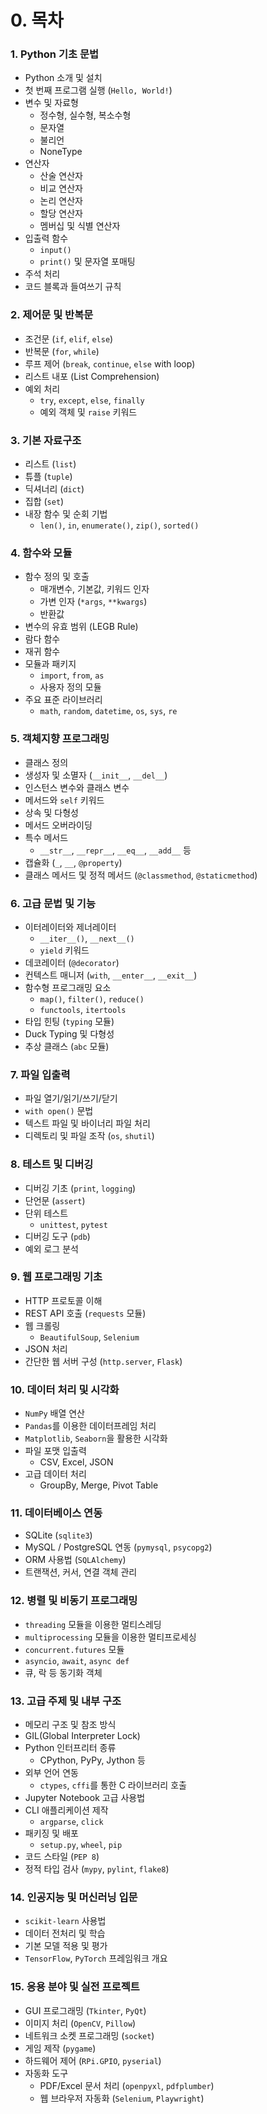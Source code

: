 # 0. 목차

### 1. Python 기초 문법

- Python 소개 및 설치
- 첫 번째 프로그램 실행 (`Hello, World!`)
- 변수 및 자료형
  - 정수형, 실수형, 복소수형
  - 문자열
  - 불리언
  - NoneType
- 연산자
  - 산술 연산자
  - 비교 연산자
  - 논리 연산자
  - 할당 연산자
  - 멤버십 및 식별 연산자
- 입출력 함수
  - `input()`
  - `print()` 및 문자열 포매팅
- 주석 처리
- 코드 블록과 들여쓰기 규칙

### 2. 제어문 및 반복문

- 조건문 (`if`, `elif`, `else`)
- 반복문 (`for`, `while`)
- 루프 제어 (`break`, `continue`, `else` with loop)
- 리스트 내포 (List Comprehension)
- 예외 처리
  - `try`, `except`, `else`, `finally`
  - 예외 객체 및 `raise` 키워드

### 3. 기본 자료구조

- 리스트 (`list`)
- 튜플 (`tuple`)
- 딕셔너리 (`dict`)
- 집합 (`set`)
- 내장 함수 및 순회 기법
  - `len()`, `in`, `enumerate()`, `zip()`, `sorted()`

### 4. 함수와 모듈

- 함수 정의 및 호출
  - 매개변수, 기본값, 키워드 인자
  - 가변 인자 (`*args`, `**kwargs`)
  - 반환값
- 변수의 유효 범위 (LEGB Rule)
- 람다 함수
- 재귀 함수
- 모듈과 패키지
  - `import`, `from`, `as`
  - 사용자 정의 모듈
- 주요 표준 라이브러리
  - `math`, `random`, `datetime`, `os`, `sys`, `re`

### 5. 객체지향 프로그래밍

- 클래스 정의
- 생성자 및 소멸자 (`__init__`, `__del__`)
- 인스턴스 변수와 클래스 변수
- 메서드와 `self` 키워드
- 상속 및 다형성
- 메서드 오버라이딩
- 특수 메서드
  - `__str__`, `__repr__`, `__eq__`, `__add__` 등
- 캡슐화 (`_`, `__`, `@property`)
- 클래스 메서드 및 정적 메서드 (`@classmethod`, `@staticmethod`)

### 6. 고급 문법 및 기능

- 이터레이터와 제너레이터
  - `__iter__()`, `__next__()`
  - `yield` 키워드
- 데코레이터 (`@decorator`)
- 컨텍스트 매니저 (`with`, `__enter__`, `__exit__`)
- 함수형 프로그래밍 요소
  - `map()`, `filter()`, `reduce()`
  - `functools`, `itertools`
- 타입 힌팅 (`typing` 모듈)
- Duck Typing 및 다형성
- 추상 클래스 (`abc` 모듈)

### 7. 파일 입출력

- 파일 열기/읽기/쓰기/닫기
- `with open()` 문법
- 텍스트 파일 및 바이너리 파일 처리
- 디렉토리 및 파일 조작 (`os`, `shutil`)

### 8. 테스트 및 디버깅

- 디버깅 기초 (`print`, `logging`)
- 단언문 (`assert`)
- 단위 테스트
  - `unittest`, `pytest`
- 디버깅 도구 (`pdb`)
- 예외 로그 분석

### 9. 웹 프로그래밍 기초

- HTTP 프로토콜 이해
- REST API 호출 (`requests` 모듈)
- 웹 크롤링
  - `BeautifulSoup`, `Selenium`
- JSON 처리
- 간단한 웹 서버 구성 (`http.server`, `Flask`)

### 10. 데이터 처리 및 시각화

- `NumPy` 배열 연산
- `Pandas`를 이용한 데이터프레임 처리
- `Matplotlib`, `Seaborn`을 활용한 시각화
- 파일 포맷 입출력
  - CSV, Excel, JSON
- 고급 데이터 처리
  - GroupBy, Merge, Pivot Table

### 11. 데이터베이스 연동

- SQLite (`sqlite3`)
- MySQL / PostgreSQL 연동 (`pymysql`, `psycopg2`)
- ORM 사용법 (`SQLAlchemy`)
- 트랜잭션, 커서, 연결 객체 관리

### 12. 병렬 및 비동기 프로그래밍

- `threading` 모듈을 이용한 멀티스레딩
- `multiprocessing` 모듈을 이용한 멀티프로세싱
- `concurrent.futures` 모듈
- `asyncio`, `await`, `async def`
- 큐, 락 등 동기화 객체

### 13. 고급 주제 및 내부 구조

- 메모리 구조 및 참조 방식
- GIL(Global Interpreter Lock)
- Python 인터프리터 종류
  - CPython, PyPy, Jython 등
- 외부 언어 연동
  - `ctypes`, `cffi`를 통한 C 라이브러리 호출
- Jupyter Notebook 고급 사용법
- CLI 애플리케이션 제작
  - `argparse`, `click`
- 패키징 및 배포
  - `setup.py`, `wheel`, `pip`
- 코드 스타일 (`PEP 8`)
- 정적 타입 검사 (`mypy`, `pylint`, `flake8`)

### 14. 인공지능 및 머신러닝 입문

- `scikit-learn` 사용법
- 데이터 전처리 및 학습
- 기본 모델 적용 및 평가
- `TensorFlow`, `PyTorch` 프레임워크 개요

### 15. 응용 분야 및 실전 프로젝트

- GUI 프로그래밍 (`Tkinter`, `PyQt`)
- 이미지 처리 (`OpenCV`, `Pillow`)
- 네트워크 소켓 프로그래밍 (`socket`)
- 게임 제작 (`pygame`)
- 하드웨어 제어 (`RPi.GPIO`, `pyserial`)
- 자동화 도구
  - PDF/Excel 문서 처리 (`openpyxl`, `pdfplumber`)
  - 웹 브라우저 자동화 (`Selenium`, `Playwright`)